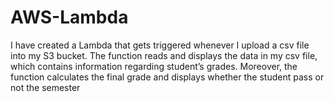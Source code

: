 # AWS-Lambda

I have created a Lambda that gets triggered whenever I upload a csv file into my S3 bucket. The function reads and displays the
data in my csv file, which contains information regarding student’s grades. Moreover, the function calculates the final grade and displays
whether the student pass or not the semester
